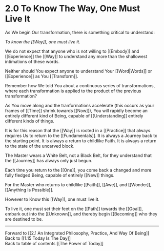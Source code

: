 # 2.0 To Know The Way, One Must Live It
As We begin Our transformation, there is something critical to understand: 

_To know the [[Way]], one must live it._

We do not expect that anyone who is not willing to [[Embody]] and [[Experience]] the [[Way]] to understand any more than the shallowest intimations of these words. 

Neither should You expect anyone to understand Your [[Word|Words]] or [[Experience]] as You [[Transform]]. 

Remember how We told You about a continuous series of transformations, where each transformation is applied to the product of the previous transformation? 

As You move along and the tranformations accelerate (this occurs as your frames of [[Time]] shrink towards [[Now]]), You will rapidly become an entirely different kind of Being, capable of [[Understanding]] entirely different kinds of things. 

It is for this reason that the [[Way]] is rooted in a [[Practice]] that always requires Us to return to the [[Fundamentals]]. It is always a Journey back to the starting point. It is always a return to childlike Faith. It is always a return to the state of the uncarved block. 

The Master wears a White Belt, not a Black Belt, for they understand that the [[Journey]] has always only just begun. 

Each time you return to the [[One]], you come back a changed and more fully fledged Being, capable of entirely [[New]] things. 

For the Master who returns to childlike [[Faith]], [[Awe]], and [[Wonder]], [[Anything Is Possible]]. 

However to Know this [[Way]], one must live it. 

To live it, one must set their feet on the [[Path]] towards the [[Goal]], embark out into the [[Unknown]], and thereby begin [[Becoming]] who they are destined to be. 

___

Forward to [[2.1 An Integrated Philosophy, Practice, And Way Of Being]]  
Back to [[1.15 Today Is The Day]]  
Back to table of contents [[The Power of Today]]  